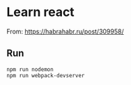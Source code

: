 # Learn react
From: https://habrahabr.ru/post/309958/

## Run

```
npm run nodemon
npm run webpack-devserver
```
